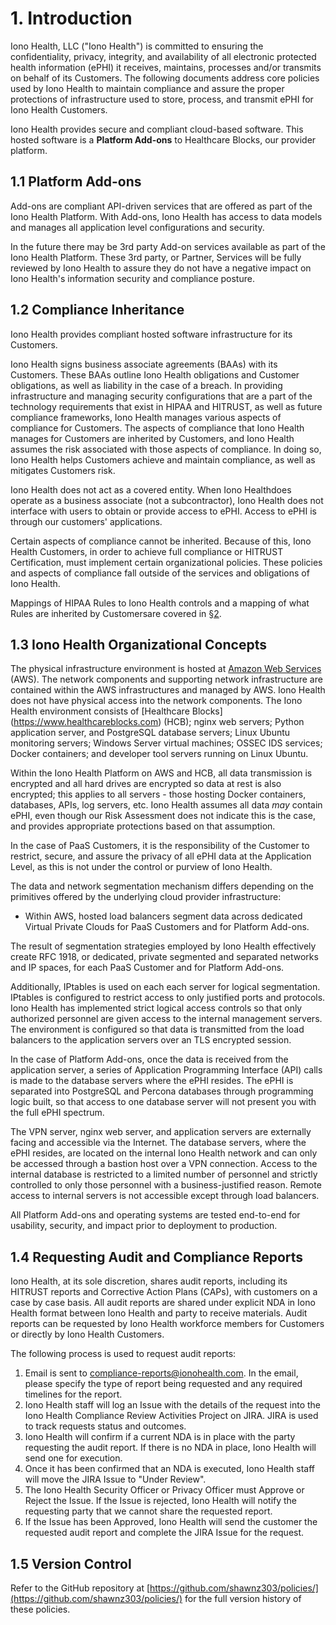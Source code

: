 # 1. Introduction

Iono Health, LLC ("Iono Health") is committed to ensuring the confidentiality, privacy, integrity, and availability of all electronic protected health information (ePHI) it receives, maintains, processes and/or transmits on behalf of its Customers. The following documents address core policies used by Iono Health to maintain compliance and assure the proper protections of infrastructure used to store, process, and transmit ePHI for Iono Health Customers.

Iono Health provides secure and compliant cloud-based software. This hosted software is a **Platform Add-ons** to Healthcare Blocks, our provider platform.

## 1.1 Platform Add-ons

Add-ons are compliant API-driven services that are offered as part of the Iono Health Platform. With Add-ons, Iono Health has access to data models and manages all application level configurations and security.

In the future there may be 3rd party Add-on services available as part of the Iono Health Platform. These 3rd party, or Partner, Services will be fully reviewed by Iono Health to assure they do not have a negative impact on Iono Health's information security and compliance posture.

## 1.2 Compliance Inheritance

Iono Health provides compliant hosted software infrastructure for its Customers.

Iono Health signs business associate agreements (BAAs) with its Customers. These BAAs outline Iono Health obligations and Customer obligations, as well as liability in the case of a breach. In providing infrastructure and managing security configurations that are a part of the technology requirements that exist in HIPAA and HITRUST, as well as future compliance frameworks, Iono Health manages various aspects of compliance for Customers. The aspects of compliance that Iono Health manages for Customers are inherited by Customers, and Iono Health assumes the risk associated with those aspects of compliance. In doing so, Iono Health helps Customers achieve and maintain compliance, as well as mitigates Customers risk.

Iono Health does not act as a covered entity. When Iono Healthdoes operate as a business associate (not a subcontractor), Iono Health does not interface with users to obtain or provide access to ePHI. Access to ePHI is through our customers' applications.

Certain aspects of compliance cannot be inherited. Because of this, Iono Health Customers, in order to achieve full compliance or HITRUST Certification, must implement certain organizational policies. These policies and aspects of compliance fall outside of the services and obligations of Iono Health.

Mappings of HIPAA Rules to Iono Health controls and a mapping of what Rules are inherited by Customersare covered in [§2](#2.-hipaa-inheritance).

## 1.3 Iono Health Organizational Concepts

The physical infrastructure environment is hosted at [Amazon Web Services](https://aws.amazon.com/) (AWS). The network components and supporting network infrastructure are contained within the AWS infrastructures and managed by AWS. Iono Health does not have physical access into the network components. The Iono Health environment consists of [Healthcare Blocks] (https://www.healthcareblocks.com) (HCB); nginx web servers;  Python application server, and PostgreSQL database servers; Linux Ubuntu monitoring servers; Windows Server virtual machines; OSSEC IDS services; Docker containers; and developer tool servers running on Linux Ubuntu.

Within the Iono Health Platform on AWS and HCB, all data transmission is encrypted and all hard drives are encrypted so data at rest is also encrypted; this applies to all servers - those hosting Docker containers, databases, APIs, log servers, etc. Iono Health assumes all data *may* contain ePHI, even though our Risk Assessment does not indicate this is the case, and provides appropriate protections based on that assumption.

In the case of PaaS Customers, it is the responsibility of the Customer to restrict, secure, and assure the privacy of all ePHI data at the Application Level, as this is not under the control or purview of Iono Health.

The data and network segmentation mechanism differs depending on the primitives offered by the underlying cloud provider infrastructure:

* Within AWS, hosted load balancers segment data across dedicated Virtual Private Clouds for PaaS Customers and for Platform Add-ons.

The result of segmentation strategies employed by Iono Health effectively create RFC 1918, or dedicated, private segmented and separated networks and IP spaces, for each PaaS Customer and for Platform Add-ons.

Additionally, IPtables is used on each each server for logical segmentation. IPtables is configured to restrict access to only justified ports and protocols. Iono Health has implemented strict logical access controls so that only authorized personnel are given access to the internal management servers. The environment is configured so that data is transmitted from the load balancers to the application servers over an TLS encrypted session.

In the case of Platform Add-ons, once the data is received from the application server, a series of Application Programming Interface (API) calls is made to the database servers where the ePHI resides. The ePHI is separated into PostgreSQL and Percona databases through programming logic built, so that access to one database server will not present you with the full ePHI spectrum.

The VPN server, nginx web server, and application servers are externally facing and accessible via the Internet. The database servers, where the ePHI resides, are located on the internal Iono Health network and can only be accessed through a bastion host over a VPN connection. Access to the internal database is restricted to a limited number of personnel and strictly controlled to only those personnel with a business-justified reason. Remote access to internal servers is not accessible except through load balancers.

All Platform Add-ons and operating systems are tested end-to-end for usability, security, and impact prior to deployment to production.

## 1.4 Requesting Audit and Compliance Reports

Iono Health, at its sole discretion, shares audit reports, including its HITRUST reports and Corrective Action Plans (CAPs), with customers on a case by case basis. All audit reports are shared under explicit NDA in Iono Health format between Iono Health and party to receive materials. Audit reports can be requested by Iono Health workforce members for Customers or directly by Iono Health Customers.

The following process is used to request audit reports:

1. Email is sent to compliance-reports@ionohealth.com. In the email, please specify the type of report being requested and any required timelines for the report.
2. Iono Health staff will log an Issue with the details of the request into the Iono Health Compliance Review Activities Project on JIRA. JIRA is used to track requests status and outcomes.
3. Iono Health will confirm if a current NDA is in place with the party requesting the audit report. If there is no NDA in place, Iono Health will send one for execution.
4. Once it has been confirmed that an NDA is executed, Iono Health staff will move the JIRA Issue to "Under Review".
5. The Iono Health Security Officer or Privacy Officer must Approve or Reject the Issue. If the Issue is rejected, Iono Health will notify the requesting party that we cannot share the requested report.
4. If the Issue has been Approved, Iono Health will send the customer the requested audit report and complete the JIRA Issue for the request.

## 1.5 Version Control

Refer to the GitHub repository at [https://github.com/shawnz303/policies/](https://github.com/shawnz303/policies/) for the full version history of these policies.

